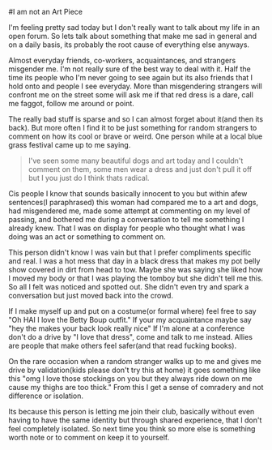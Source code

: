 #I am not an Art Piece

I'm feeling pretty sad today but I don't really want to talk about my life in an open forum.  So lets talk about something that make me sad in general and on a daily basis, its probably the root cause of everything else anyways.  

Almost everyday friends, co-workers, acquaintances, and strangers misgender me.  I'm not really sure of the best way to deal with it.  Half the time its people who I'm never going to see again but its also friends that I hold onto and people I see everyday.  More than misgendering strangers will confront me on the street some will ask me if that red dress is a dare, call me faggot, follow me around or point.

The really bad stuff is sparse and so I can almost forget about it(and then its back).  But more often I find it to be just something for random strangers to comment on how its cool or brave or weird.  One person while at a local blue grass festival came up to me saying.

> I've seen some many beautiful dogs and art today and I couldn't comment on them, some men wear a dress and just don't pull it off but I you just do I think thats radical.

Cis people I know that sounds basically innocent to you but within afew sentences(I paraphrased) this woman had compared me to a art and dogs, had misgendered me, made some attempt at commenting on my level of passing, and bothered me during a conversation to tell me something I already knew.  That I was on display for people who thought what I was doing was an act or something to comment on.

This person didn't know I was vain but that I prefer compliments specific and real.  I was a hot mess that day in a black dress that makes my pot belly show covered in dirt from head to tow.  Maybe she was saying she liked how I moved my body or that I was playing the tomboy but she didn't tell me this.  So all I felt was noticed and spotted out.  She didn't even try and spark a conversation but just moved back into the crowd.

If I make myself up and put on a costume(or formal where) feel free to say "Oh HAI I love the Betty Boup outfit."  If your my acquaintance maybe say "hey the makes your back look really nice"  If I'm alone at a conference don't do a drive by "I love that dress", come and talk to me instead.  Allies are people that make others feel safer(and that read fucking books).

On the rare occasion when a random stranger walks up to me and gives me drive by validation(kids please don't try this at home) it goes something like this "omg I love those stockings on you but they always ride down on me cause my thighs are too thick."  From this I get a sense of comradery and not difference or isolation.  

Its because this person is letting me join their club, basically without even having to have the same identity but through shared experience, that I don't feel completely isolated.  So next time you think so more else is something worth note or to comment on keep it to yourself.

